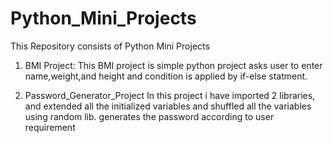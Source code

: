 # Python_Mini_Projects
This Repository consists of Python Mini Projects 
 
1. BMI Project: 
This BMI project is simple python project asks user to enter name,weight,and height and condition is applied by if-else statment.

2. Password_Generator_Project
In this project i have imported 2 libraries, and extended all the initialized variables and shuffled all the variables using random lib.
generates the password according to user requirement
   
